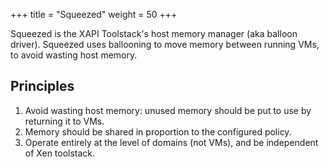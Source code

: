 +++
title = "Squeezed"
weight = 50
+++

Squeezed is the XAPI Toolstack's host memory manager (aka balloon driver).
Squeezed uses ballooning to move memory between running VMs, to avoid wasting
host memory.

Principles
----------

1. Avoid wasting host memory: unused memory should be put to use by returning
   it to VMs.
2. Memory should be shared in proportion to the configured policy.
3. Operate entirely at the level of domains (not VMs), and be independent of
   Xen toolstack.
